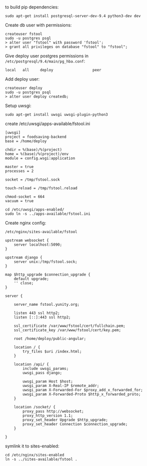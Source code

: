 to build pip dependencies:

```
sudo apt-get install postgresql-server-dev-9.4 python3-dev dev
```

Create db user with permissions:

```
createuser fstool
sudo -u postgres psql
> alter user "fstool" with password 'fstool';
> grant all privileges on database "fstool" to "fstool";
```

Give deploy user postgres permissions
in `/etc/postgresql/9.4/main/pg_hba.conf`:

```
local	all		deploy					peer
```

Add deploy user:

```
createuser deploy
sudo -u postgres psql
> alter user deploy createdb;
```

Setup uwsgi:

```
sudo apt-get install uwsgi uwsgi-plugin-python3
```

create /etc/uwsgi/apps-available/fstool.ini

```
[uwsgi]
project = foodsaving-backend
base = /home/deploy

chdir = %(base)/%(project)
home = %(base)/%(project)/env
module = config.wsgi:application

master = true
processes = 2

socket = /tmp/fstool.sock

touch-reload = /tmp/fstool.reload

chmod-socket = 664
vacuum = true

```

```
cd /etc/uwsgi/apps-enabled/
sudo ln -s ../apps-available/fstool.ini
```

Create nginx config:

```
/etc/nginx/sites-available/fstool
```

```
upstream websocket {
    server localhost:5090;
}

upstream django {
    server unix:/tmp/fstool.sock;
}

map $http_upgrade $connection_upgrade {
    default upgrade;
    '' close;
}

server {

    server_name fstool.yunity.org;

    listen 443 ssl http2;
    listen [::]:443 ssl http2;

    ssl_certificate /var/www/fstool/cert/fullchain.pem;
    ssl_certificate_key /var/www/fstool/cert/key.pem;

    root /home/deploy/public-angular;

    location / {
        try_files $uri /index.html;
    }

    location /api/ {
        include uwsgi_params;
        uwsgi_pass django;

        uwsgi_param Host $host;
        uwsgi_param X-Real-IP $remote_addr;
        uwsgi_param X-Forwarded-For $proxy_add_x_forwarded_for;
        uwsgi_param X-Forwarded-Proto $http_x_forwarded_proto;
    }

    location /socket/ {
        proxy_pass http://websocket;
        proxy_http_version 1.1;
        proxy_set_header Upgrade $http_upgrade;
        proxy_set_header Connection $connection_upgrade;
    } 

}

```

symlink it to sites-enabled:

```
cd /etc/nginx/sites-enabled
ln -s ../sites-available/fstool .
```
